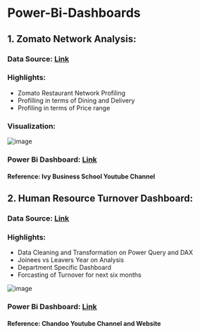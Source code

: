 # Power-Bi-Dashboards

## 1. Zomato Network Analysis:

### Data Source: [Link](https://www.kaggle.com/shrutimehta/zomato-restaurants-data)

### Highlights: 

* Zomato Restaurant Network Profiling
* Profilling in terms of Dining and Delivery 
* Profiling in terms of Price range

### Visualization: 

![image](https://user-images.githubusercontent.com/90097839/145712776-f58be471-99b4-495b-91b9-536a6c8ec0a2.png)

### Power Bi Dashboard: [Link](https://app.powerbi.com/groups/4c6b1151-a2ae-4a68-b5a7-3d3eb8b784b4/dashboards/e5979730-813e-4f5f-98e4-c2c7e3330821)
#### Reference: Ivy Business School Youtube Channel


## 2. Human Resource Turnover Dashboard:

### Data Source: [Link](https://www.kaggle.com/davinwijaya/employee-turnover?select=turnover.csv)

### Highlights:

* Data Cleaning and Transformation on Power Query and DAX 
* Joinees vs Leavers Year on Analysis
* Department Specific Dashboard
* Forcasting of Turnover for next six months

![image](https://user-images.githubusercontent.com/90097839/145713472-921b5e0a-95dc-4e8b-b5d7-705c9728c39a.png)

### Power Bi Dashboard: [Link](https://app.powerbi.com/groups/f0193da6-5d39-4904-8d60-62ebaabb39ee/dashboards/39f100e6-24c1-497d-809d-37963abbcff6)

#### Reference: Chandoo Youtube Channel and Website
